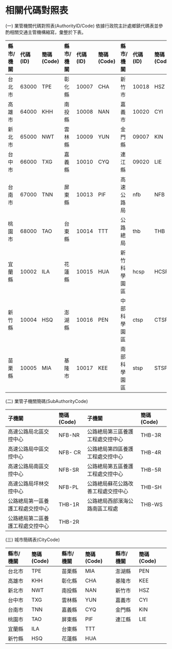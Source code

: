 # 相關代碼對照表

\(一\) 業管機關代碼對照表\(AuthorityID/Code\) 依據行政院主計處鄉鎮代碼表並參酌相關交通主管機構縮寫，彙整於下表。

| 縣市/ 機關 | 代碼 \(ID\) | 簡碼 \(Code\) | 縣市/ 機關 | 代碼 \(ID\) | 簡碼 \(Code\) | 縣市/ 機關 | 代碼 \(ID\) | 簡碼 \(Code\) |
| :--- | :--- | :--- | :--- | :--- | :--- | :--- | :--- | :--- |
| 台北市 | 63000  | TPE | 彰化縣  | 10007  | CHA | 新竹市  | 10018  | HSZ |
| 高雄市  | 64000  | KHH | 南投縣  | 10008  | NAN | 嘉義市  | 10020  | CYI |
| 新北市  | 65000  | NWT | 雲林縣  | 10009  | YUN | 金門縣  | 09007  | KIN |
| 台中市  | 66000  | TXG | 嘉義縣  | 10010  | CYQ | 連江縣  | 09020  | LIE |
| 台南市  | 67000  | TNN | 屏東縣  | 10013  | PIF | 高速公路局  | nfb  | NFB |
| 桃園市  | 68000  | TAO | 台東縣  | 10014  | TTT | 公路總局  | thb  | THB |
| 宜蘭縣  | 10002  | ILA | 花蓮縣  | 10015  | HUA | 新竹科學園區  | hcsp  | HCSP |
| 新竹縣  | 10004  | HSQ | 澎湖縣  | 10016  | PEN | 中部科學園區  | ctsp  | CTSP |
| 苗栗縣  | 10005  | MIA | 基隆市  | 10017  | KEE | 南部科學園區  | stsp  | STSP |

\(二\) 業管子機關簡碼\(SubAuthorityCode\)

| 子機關 | 簡碼 \(Code\) | 子機關 | 簡碼 \(Code\) |
| :--- | :--- | :--- | :--- |
| 高速公路局北區交控中心 | NFB-NR | 公路總局第三區養護工程處交控中心 | THB-3R |
| 高速公路局中區交控中心 | NFB- CR | 公路總局第四區養護工程處交控中心 | THB-4R |
| 高速公路局南區交控中心 | NFB-SR | 公路總局第五區養護工程處交控中心 | THB-5R |
| 高速公路局坪林交控中心 | NFB-PL | 公路總局蘇花公路改善工程處交控中心 | THB-SH |
| 公路總局第一區養護工程處交控中心 | THB-1R | 公路總局西部濱海公路南區工程處 | THB-WS |
| 公路總局第二區養護工程處交控中心 | THB-2R |  |  |

\(三\) 城市簡碼表\(CityCode\)

| 縣市/ 機關 | 簡碼 \(Code\) | 縣市/ 機關  | 簡碼 \(Code\) | 縣市/ 機關 | 簡碼 \(Code\) |
| :---  | :--- | :---  | :--- | :--- | :--- |
| 台北市 | TPE | 苗栗縣 | MIA | 澎湖縣 | PEN |
| 高雄市 | KHH | 彰化縣 | CHA | 基隆市 | KEE |
| 新北市 | NWT | 南投縣 | NAN | 新竹市 | HSZ |
| 台中市 | TXG | 雲林縣 | YUN | 嘉義市 | CYI |
| 台南市 | TNN | 嘉義縣 | CYQ | 金門縣 | KIN |
| 桃園市 | TAO | 屏東縣 | PIF | 連江縣 | LIE |
| 宜蘭縣 | ILA | 台東縣 | TTT |  |  |
| 新竹縣 | HSQ | 花蓮縣 | HUA |  |  | 


